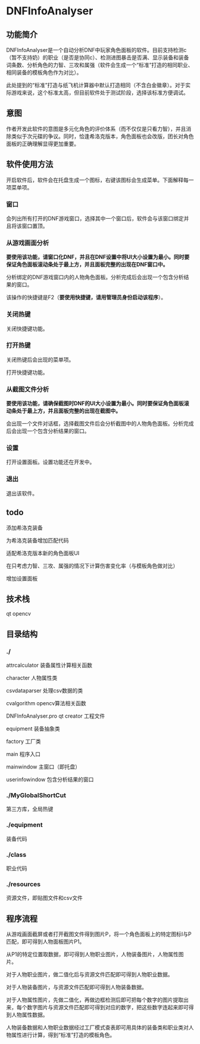 # DNFInfoAnalyser
## 功能简介
DNFInfoAnalyser是一个自动分析DNF中玩家角色面板的软件。目前支持检测c（暂不支持奶）的职业（是否是协同c）、检测进图暴击是否满、显示装备和装备词条数、分析角色的力智、三攻和属强（软件会生成一个“标准”打造的相同职业、相同装备的模板角色作为对比）。

此处提到的“标准”打造与纸飞机计算器中默认打造相同（不含白金徽章）。对于实际游戏来说，这个标准太高，但目前软件处于测试阶段，选择该标准方便调试。

## 意图
作者开发此软件的意图是多元化角色的评价体系（而不仅仅是只看力智），并且消除类似于次元碟的争议。同时，恰逢希洛克版本，角色面板也会改版，团长对角色面板的正确理解显得更加重要。

## 软件使用方法
开启软件后，软件会在托盘生成一个图标，右键该图标会生成菜单。下面解释每一项菜单项。

### 窗口
会列出所有打开的DNF游戏窗口，选择其中一个窗口后，软件会与该窗口绑定并且将该窗口置顶。

### 从游戏画面分析
**要使用该功能，请窗口化DNF，并且在DNF设置中将UI大小设置为最小。同时要保证角色面板滚动条处于最上方，并且面板完整的出现在DNF窗口中。**

分析绑定的DNF游戏窗口内的人物角色面板。分析完成后会出现一个包含分析结果的窗口。

该操作的快捷键是F2（**要使用快捷键，请用管理员身份启动该程序**）。

### 关闭热键
关闭快捷键功能。

### 打开热键
关闭热键后会出现的菜单项。

打开快捷键功能。

### 从截图文件分析
**要使用该功能，请确保截图时DNF的UI大小设置为最小。同时要保证角色面板滚动条处于最上方，并且面板完整的出现在截图中。**

会出现一个文件对话框，选择截图文件后会分析截图中的人物角色面板。分析完成后会出现一个包含分析结果的窗口。

### 设置
打开设置面板。设置功能还在开发中。

### 退出
退出该软件。

## todo
添加希洛克装备

为希洛克装备增加匹配代码

适配希洛克版本新的角色面板UI

在只考虑力智、三攻、属强的情况下计算伤害变化率（与模板角色做对比）

增加设置面板

## 技术栈
qt
opencv

## 目录结构

### ./
attrcalculator 装备属性计算相关函数

character 人物属性类

csvdataparser 处理csv数据的类

cvalgorithm opencv算法相关函数

DNFInfoAnalyser.pro qt creator 工程文件

equipment 装备抽象类

factory 工厂类

main 程序入口

mainwindow 主窗口（即托盘）

userinfowindow 包含分析结果的窗口

### ./MyGlobalShortCut
第三方库，全局热键

### ./equipment
装备代码

### ./class
职业代码

### ./resources
资源文件，即贴图文件和csv文件

## 程序流程
从游戏画面截屏或者打开截图文件得到图片P，将一个角色面板上的特定图标I与P匹配，即可得到人物面板图片P1。

从P1的特定位置取数据，即可得到人物职业图片，人物装备图片，人物属性图片。

对于人物职业图片，做二值化后与资源文件匹配即可得到人物职业数据。

对于人物装备图片，与资源文件匹配即可得到人物装备数据。

对于人物属性图片，先做二值化，再做边框检测后即可把每个数字的图片提取出来，每个数字图片与资源文件匹配即可得到对应的数字，把这些数字连起来即可得到人物属性数据。

人物装备数据和人物职业数据经过工厂模式查表即可用具体的装备类和职业类对人物属性进行计算，得到“标准”打造的模板角色。